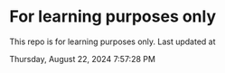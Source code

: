 # For learning purposes only
This repo is for learning purposes only.
Last updated at

Thursday, August 22, 2024 7:57:28 PM

